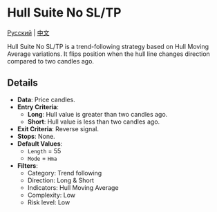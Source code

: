 # Hull Suite No SL/TP
[Русский](README_ru.md) | [中文](README_cn.md)

Hull Suite No SL/TP is a trend-following strategy based on Hull Moving Average variations. It flips position when the hull line changes direction compared to two candles ago.

## Details
- **Data**: Price candles.
- **Entry Criteria**:
  - **Long**: Hull value is greater than two candles ago.
  - **Short**: Hull value is less than two candles ago.
- **Exit Criteria**: Reverse signal.
- **Stops**: None.
- **Default Values**:
  - `Length` = 55
  - `Mode` = `Hma`
- **Filters**:
  - Category: Trend following
  - Direction: Long & Short
  - Indicators: Hull Moving Average
  - Complexity: Low
  - Risk level: Low

